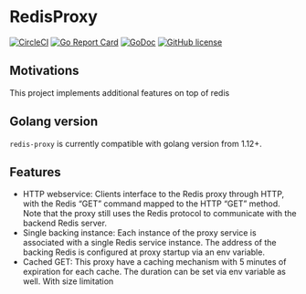 # RedisProxy 
[![CircleCI](https://circleci.com/gh/hunkeelin/redis-proxy.svg?style=shield)](https://circleci.com/gh/hunkeelin/redis-proxy)
[![Go Report Card](https://goreportcard.com/badge/github.com/hunkeelin/redis-proxy)](https://goreportcard.com/report/github.com/hunkeelin/redis-proxy)
[![GoDoc](https://godoc.org/github.com/hunkeelin/redis-proxy/server?status.svg)](https://godoc.org/github.com/hunkeelin/redis-proxy/server)
[![GitHub license](https://img.shields.io/badge/license-MIT-blue.svg)](https://raw.githubusercontent.com/hunkeelin/redis-proxy/master/LICENSE)


## Motivations

This project implements additional features on top of redis

## Golang version

`redis-proxy` is currently compatible with golang version from 1.12+.

## Features
* HTTP webservice: Clients interface to the Redis proxy through HTTP, with the
Redis “GET” command mapped to the HTTP “GET” method.
Note that the proxy still uses the Redis protocol to
communicate with the backend Redis server.
* Single backing instance: Each instance of the proxy service is associated with a single Redis service instance. The address of the backing Redis is configured at proxy startup via an env variable. 
* Cached GET: This proxy have a caching mechanism with 5 minutes of expiration for each cache. The duration can be set via env variable as well. With size limitation
